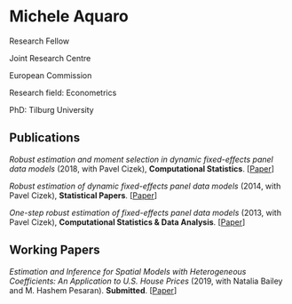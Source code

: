 # Michele Aquaro
Research Fellow

Joint Research Centre

European Commission

Research field: Econometrics

PhD: Tilburg University

## Publications
*Robust estimation and moment selection in dynamic fixed-effects panel data models* (2018, with Pavel Cizek), **Computational Statistics**. [[Paper](https://doi.org/10.1007/s00180-017-0782-7)]

*Robust estimation of dynamic fixed-effects panel data models* (2014, with Pavel Cizek), **Statistical Papers**. [[Paper](https://doi.org/10.1007/s00362-013-0545-7)]

*One-step robust estimation of fixed-effects panel data models* (2013, with Pavel Cizek), **Computational Statistics & Data Analysis**. [[Paper](https://doi.org/10.1016/j.csda.2012.07.003)]

## Working Papers
*Estimation and Inference for Spatial Models with Heterogeneous Coefficients: An Application to U.S. House Prices* (2019, with Natalia Bailey and M. Hashem Pesaran).
**Submitted**. [[Paper](https://papers.ssrn.com/sol3/papers.cfm?abstract_id=3352906)]
